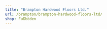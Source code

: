 ```yaml
---
title: "Brampton Hardwood Floors Ltd."
url: /brampton/brampton-hardwood-floors-ltd/
shop: Fußböden
---
```

